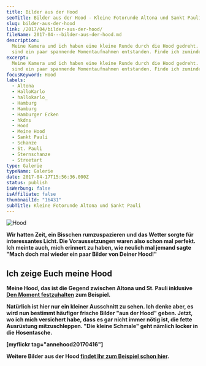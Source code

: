 ```yaml
---
title: Bilder aus der Hood
seoTitle: Bilder aus der Hood - Kleine Fotorunde Altona und Sankt Pauli
slug: bilder-aus-der-hood
link: /2017/04/bilder-aus-der-hood/
fileName: 2017-04---bilder-aus-der-hood.md
description:
  Meine Kamera und ich haben eine kleine Runde durch die Hood gedreht. Dabei
  sind ein paar spannende Momentaufnahmen entstanden. Finde ich zumindest.
excerpt:
  Meine Kamera und ich haben eine kleine Runde durch die Hood gedreht. Dabei
  sind ein paar spannende Momentaufnahmen entstanden. Finde ich zumindest.
focusKeyword: Hood
labels:
  - Altona
  - HalloKarlo
  - hallokarlo_
  - Hamburg
  - Hamburg
  - Hamburger Ecken
  - hkdns
  - Hood
  - Meine Hood
  - Sankt Pauli
  - Schanze
  - St. Pauli
  - Sternschanze
  - Streetart
type: Galerie
typeName: Galerie
date: 2017-04-17T15:56:36.000Z
status: publish
isWerbung: false
isAffiliate: false
thumbnailId: "16431"
subTitle: Kleine Fotorunde Altona und Sankt Pauli
---
```


![Hood](http://cardamonchai.com/wp-content/uploads/2017/04/34098598645_e48b98a1fd_z.jpg)

<strong>

Wir hatten Zeit, ein Bisschen rumzuspazieren und das Wetter sorgte für
interessantes Licht. Die Voraussetzungen waren also schon mal perfekt. Ich
meinte auch, mich erinnert zu haben, wie neulich mal jemand sagte "Mach doch mal
wieder ein paar Bilder von Deiner Hood!"

## Ich zeige Euch meine Hood

Meine Hood, das ist die Gegend zwischen Altona und St. Pauli inklusive
[Den Moment festzuhalten](/2017/01/liebe-sternschanze/) zum Beispiel.

Natürlich ist hier nur ein kleiner Ausschnitt zu sehen. Ich denke aber, es wird
nun bestimmt häufiger frische Bilder "aus der Hood" geben. Jetzt, wo ich mich
versichert habe, dass es gar nicht immer nötig ist, die fette Ausrüstung
mitzuschleppen. "Die kleine Schmale" geht nämlich locker in die Hosentasche.

[myflickr tag="annehood20170416"]

Weitere Bilder aus der Hood
[findet Ihr zum Beispiel schon hier](/2017/01/hamburger-streetart/).
